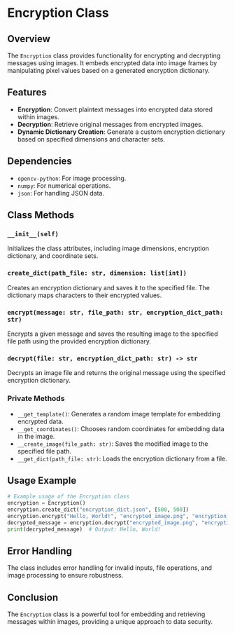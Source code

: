 # Encryption Class

## Overview

The `Encryption` class provides functionality for encrypting and decrypting messages using images. It embeds encrypted data into image frames by manipulating pixel values based on a generated encryption dictionary.

## Features

- **Encryption**: Convert plaintext messages into encrypted data stored within images.
- **Decryption**: Retrieve original messages from encrypted images.
- **Dynamic Dictionary Creation**: Generate a custom encryption dictionary based on specified dimensions and character sets.

## Dependencies

- `opencv-python`: For image processing.
- `numpy`: For numerical operations.
- `json`: For handling JSON data.

## Class Methods

### `__init__(self)`

Initializes the class attributes, including image dimensions, encryption dictionary, and coordinate sets.

### `create_dict(path_file: str, dimension: list[int])`

Creates an encryption dictionary and saves it to the specified file. The dictionary maps characters to their encrypted values.

### `encrypt(message: str, file_path: str, encryption_dict_path: str)`

Encrypts a given message and saves the resulting image to the specified file path using the provided encryption dictionary.

### `decrypt(file: str, encryption_dict_path: str) -> str`

Decrypts an image file and returns the original message using the specified encryption dictionary.

### Private Methods

- `__get_template()`: Generates a random image template for embedding encrypted data.
- `__get_coordinates()`: Chooses random coordinates for embedding data in the image.
- `__create_image(file_path: str)`: Saves the modified image to the specified file path.
- `__get_dict(path_file: str)`: Loads the encryption dictionary from a file.

## Usage Example

```python
# Example usage of the Encryption class
encryption = Encryption()
encryption.create_dict("encryption_dict.json", [500, 500])
encryption.encrypt("Hello, World!", "encrypted_image.png", "encryption_dict.json")
decrypted_message = encryption.decrypt("encrypted_image.png", "encryption_dict.json")
print(decrypted_message)  # Output: Hello, World!
```

## Error Handling

The class includes error handling for invalid inputs, file operations, and image processing to ensure robustness.

## Conclusion

The `Encryption` class is a powerful tool for embedding and retrieving messages within images, providing a unique approach to data security.
